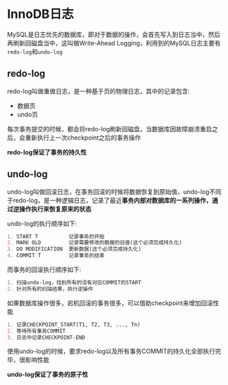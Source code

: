 # InnoDB日志

MySQL是日志优先的数据库，即对于数据的操作，会首先写入到日志当中，然后再刷新回磁盘当中，这叫做Write-Ahead Logging，利用到的MySQL日志主要有`redo-log`和`undo-log`


## redo-log

redo-log叫做重做日志，是一种基于页的物理日志，其中的记录包含:

* 数据页
* undo页

每次事务提交的时候，都会将redo-log刷新回磁盘，当数据库因故障崩溃重启之后，会重新执行上一次checkpoint之后的事务操作

**redo-log保证了事务的持久性**

## undo-log

undo-log叫做回滚日志，在事务回滚的时候将数据恢复到原始值，undo-log不同于redo-log，是一种逻辑日志，记录了最近**事务内部对数据库的一系列操作，通过逆操作执行来恢复原来的状态**

undo-log的执行顺序如下:

```markdown
1. START T          记录事务的开始
2. MARK OLD         记录需要修改的数据的旧值(这个必须完成持久化)
3. DO MODIFICATION  更新数据(这个必须完成持久化)
4. COMMIT T         记录事务的结束
```

而事务的回滚执行顺序如下:

```markdown
1. 扫描undo-log，找到所有的没有对应COMMIT的START
2. 针对所有的扫描结果，执行逆操作
```

如果数据库操作很多，宕机回滚的事务很多，可以借助checkpoint来增加回滚性能

```markdown
1. 记录CHECKPOINT_START(T1, T2, T3, ..., Tn)
2. 等待所有事务COMMIT
3. 日志中记录CHECKPOINT-END
```

使用undo-log的时候，要求redo-log以及所有事务COMMIT的持久化全部执行完毕，很影响性能

**undo-log保证了事务的原子性**
